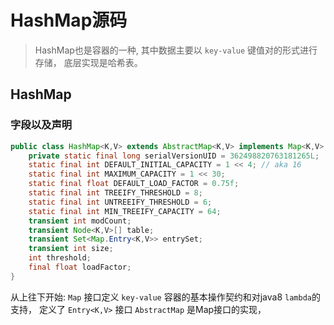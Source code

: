 # HashMap源码
> HashMap也是容器的一种, 其中数据主要以 `key-value` 键值对的形式进行存储， 底层实现是哈希表。

## HashMap 
### 字段以及声明

```java
public class HashMap<K,V> extends AbstractMap<K,V> implements Map<K,V>, Cloneable, Serializable {
    private static final long serialVersionUID = 362498820763181265L;
    static final int DEFAULT_INITIAL_CAPACITY = 1 << 4; // aka 16
    static final int MAXIMUM_CAPACITY = 1 << 30;
    static final float DEFAULT_LOAD_FACTOR = 0.75f;
    static final int TREEIFY_THRESHOLD = 8;
    static final int UNTREEIFY_THRESHOLD = 6;
    static final int MIN_TREEIFY_CAPACITY = 64;
    transient int modCount;
    transient Node<K,V>[] table;
    transient Set<Map.Entry<K,V>> entrySet;
    transient int size;
    int threshold;
    final float loadFactor;
}
```

从上往下开始:
`Map` 接口定义 `key-value` 容器的基本操作契约和对java8 `lambda`的支持， 定义了 `Entry<K,V>` 接口
`AbstractMap` 是Map接口的实现， 


































